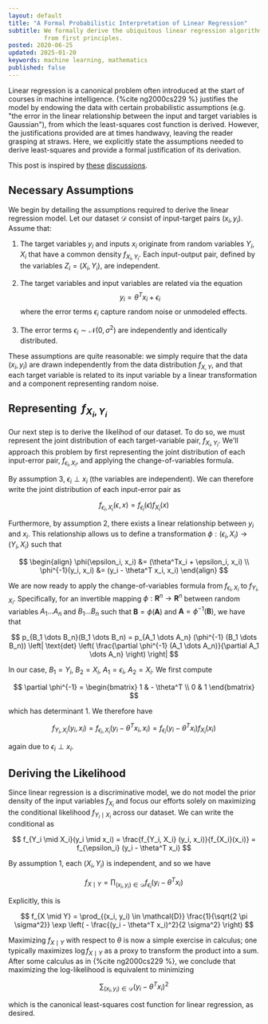 ```yaml
---
layout: default
title: "A Formal Probabilistic Interpretation of Linear Regression"
subtitle: We formally derive the ubiquitous linear regression algorithm
          from first principles.
posted: 2020-06-25
updated: 2025-01-20
keywords: machine learning, mathematics
published: false
---
```


Linear regression is a canonical problem often introduced at the start of
courses in machine intelligence. {%cite ng2000cs229 %} justifies the model by
endowing the data with certain probabilistic assumptions (e.g. "the error in
the linear relationship between the input and target variables is Gaussian"),
from which the least-squares cost function is derived. However, the
justifications provided are at times handwavy, leaving the reader grasping at
straws. Here, we explicitly state the assumptions needed to derive
least-squares and provide a formal justification of its derivation.

This post is inspired by
[these](https://stats.stackexchange.com/questions/329051/probablistic-interpretation-of-linear-regression?noredirect=1&lq=1)
[discussions](https://stats.stackexchange.com/questions/305908/likelihood-in-linear-regression).

## Necessary Assumptions

We begin by detailing the assumptions required to derive the linear regression
model. Let our dataset $\mathcal{D}$ consist of input-target pairs $(x_i, y_i)$.
Assume that:

1. The target variables $y_i$ and inputs $x_i$ originate from random variables
   $Y_i, X_i$ that have a common density $f_{X_i, Y_i}$. Each input-output pair,
   defined by the variables $Z_i = (X_i, Y_i)$, are independent.

2. The target variables and input variables are related via the equation
$$
y_i = \theta^T x_i + \epsilon_i
$$
where the error terms $\epsilon_i$ capture random noise or unmodeled effects.

3. The error terms $\epsilon_i \sim \mathcal{N}(0, \sigma^2)$ are independently and
   identically distributed.

These assumptions are quite reasonable: we simply require that the data
$(x_i, y_i)$ are drawn independently from the data distribution $f_{X, Y}$, and
that each target variable is related to its input variable by a linear
transformation and a component representing random noise.

## Representing $\ f_{X_i, Y_i}$

Our next step is to derive the likelihod of our dataset. To do so, we must
represent the joint distribution of each target-variable pair, $f_{X_i, Y_i}$.
We'll approach this problem by first representing the joint distribution of
each input-error pair, $f_{\epsilon_i, X_i}$, and applying the
change-of-variables formula.

By assumption 3, $\epsilon_i \perp x_i$ (the variables are independent). We can
therefore write the joint distribution of each input-error pair as

$$
f_{\epsilon_i, X_i}(\epsilon, x) = f_{\epsilon_i}(\epsilon) f_{X_i}(x)
$$

Furthermore, by assumption 2, there exists a linear relationship between $y_i$ and
$x_i$. This relationship allows us to define a transformation $\phi :
(\epsilon_i, X_i) \to (Y_i, X_i)$ such that

$$
\begin{align}
\phi(\epsilon_i, x_i) &= (\theta^Tx_i + \epsilon_i, x_i) \\
\phi^{-1}(y_i, x_i) &= (y_i - \theta^T x_i, x_i)
\end{align}
$$

We are now ready to apply the change-of-variables formula from $f_{\epsilon_i,
X_i}$ to $f_{Y_i, X_i}$. Specifically, for an invertible mapping $\phi :
\mathbf{R}^n \to \mathbf{R}^n$ between random variables $A_1 \dots A_n$ and $B_1
\dots B_n$ such that $\mathbf{B} = \phi(\mathbf{A})$ and $\mathbf{A} =
\phi^{-1}(\mathbf{B})$, we have that

$$
p_{B_1 \dots B_n}(B_1 \dots B_n) = p_{A_1 \dots A_n} (\phi^{-1} (B_1 \dots B_n)) \left| \text{det} \left( \frac{\partial \phi^{-1} (A_1 \dots A_n)}{\partial A_1 \dots A_n} \right) \right|
$$

In our case, $B_1 = Y_i$, $B_2 = X_i$, $A_1 = \epsilon_i$, $A_2 = X_i$. We first
compute

$$
\partial \phi^{-1} = \begin{bmatrix} 1 & - \theta^T \\ 0 & 1  \end{bmatrix}
$$

which has determinant 1. We therefore have 

$$
f_{Y_i, X_i}(y_i, x_i) = f_{\epsilon_i, X_i} (y_i - \theta^T x_i, x_i) = f_{\epsilon_i} (y_i - \theta^T x_i) f_{X_i}(x_i)
$$

again due to $\epsilon_i \perp x_i$. 

## Deriving the Likelihood

Since linear regression is a discriminative model, we do not model the prior
density of the input variables $f_{X_i}$ and focus our efforts solely on
maximizing the conditional likelihood $f_{Y_i \mid X_i}$ across our dataset. We
can write the conditional as

$$
f_{Y_i \mid X_i}(y_i \mid x_i) = \frac{f_{Y_i, X_i} (y_i, x_i)}{f_{X_i}(x_i)} = f_{\epsilon_i} (y_i - \theta^T x_i)
$$

By assumption 1, each $(X_i, Y_i)$ is independent, and so we have

$$
f_{X \mid Y} = \prod_{(x_i, y_i) \in \mathcal{D}} f_{\epsilon_i}(y_i - \theta^T x_i)
$$

Explicitly, this is

$$
f_{X \mid Y} = \prod_{(x_i, y_i) \in \mathcal{D}} \frac{1}{\sqrt{2 \pi \sigma^2}} \exp \left( - \frac{(y_i - \theta^T x_i)^2}{2 \sigma^2} \right)
$$

Maximizing $f_{X \mid Y}$ with respect to $\theta$ is now a simple exercise in
calculus; one typically maximizes $\log f_{X \mid Y}$ as a proxy to transform
the product into a sum. After some calculus as in {%cite ng2000cs229 %}, we
conclude that maximizing the log-likelihood is equivalent to minimizing

$$
\sum_{(x_i, y_i) \in \mathcal{D}} (y_i - \theta^T x_i)^2
$$

which is the canonical least-squares cost function for linear regression, as
desired.
